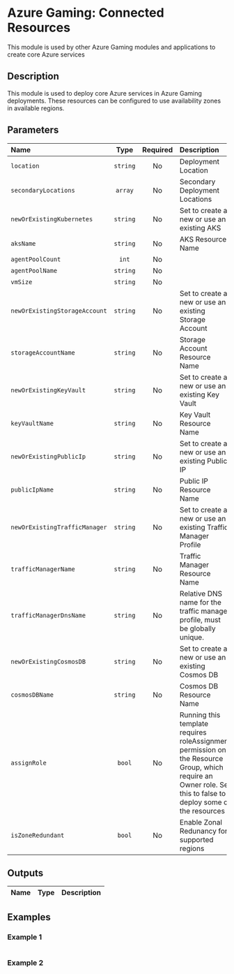 # Azure Gaming: Connected Resources

This module is used by other Azure Gaming modules and applications to create core Azure services

## Description

This module is used to deploy core Azure services in Azure Gaming deployments.
These resources can be configured to use availability zones in available regions.

## Parameters

| Name                          | Type     | Required | Description                                                                                                                                                    |
| :---------------------------- | :------: | :------: | :------------------------------------------------------------------------------------------------------------------------------------------------------------- |
| `location`                    | `string` | No       | Deployment Location                                                                                                                                            |
| `secondaryLocations`          | `array`  | No       | Secondary Deployment Locations                                                                                                                                 |
| `newOrExistingKubernetes`     | `string` | No       | Set to create a new or use an existing AKS                                                                                                                     |
| `aksName`                     | `string` | No       | AKS Resource Name                                                                                                                                              |
| `agentPoolCount`              | `int`    | No       |                                                                                                                                                                |
| `agentPoolName`               | `string` | No       |                                                                                                                                                                |
| `vmSize`                      | `string` | No       |                                                                                                                                                                |
| `newOrExistingStorageAccount` | `string` | No       | Set to create a new or use an existing Storage Account                                                                                                         |
| `storageAccountName`          | `string` | No       | Storage Account Resource Name                                                                                                                                  |
| `newOrExistingKeyVault`       | `string` | No       | Set to create a new or use an existing Key Vault                                                                                                               |
| `keyVaultName`                | `string` | No       | Key Vault Resource Name                                                                                                                                        |
| `newOrExistingPublicIp`       | `string` | No       | Set to create a new or use an existing Public IP                                                                                                               |
| `publicIpName`                | `string` | No       | Public IP Resource Name                                                                                                                                        |
| `newOrExistingTrafficManager` | `string` | No       | Set to create a new or use an existing Traffic Manager Profile                                                                                                 |
| `trafficManagerName`          | `string` | No       | Traffic Manager Resource Name                                                                                                                                  |
| `trafficManagerDnsName`       | `string` | No       | Relative DNS name for the traffic manager profile, must be globally unique.                                                                                    |
| `newOrExistingCosmosDB`       | `string` | No       | Set to create a new or use an existing Cosmos DB                                                                                                               |
| `cosmosDBName`                | `string` | No       | Cosmos DB Resource Name                                                                                                                                        |
| `assignRole`                  | `bool`   | No       | Running this template requires roleAssignment permission on the Resource Group, which require an Owner role. Set this to false to deploy some of the resources |
| `isZoneRedundant`             | `bool`   | No       | Enable Zonal Redunancy for supported regions                                                                                                                   |

## Outputs

| Name | Type | Description |
| :--- | :--: | :---------- |

## Examples

### Example 1

```bicep
```

### Example 2

```bicep
```